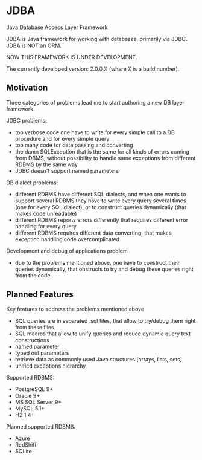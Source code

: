 JDBA
====

Java Database Access Layer Framework

JDBA is Java framework for working with databases, primarily via JDBC. JDBA is NOT an ORM.


NOW THIS FRAMEWORK IS UNDER DEVELOPMENT.

The currently developed version: 2.0.0.X (where X is a build number).


Motivation
----------

Three categories of problems lead me to start authoring a new DB layer framework.
 
JDBC problems:

* too verbose code one have to write for every simple call to a DB procedure and for every simple query
* too many code for data passing and converting
* the damn SQLException that is the same for all kinds of errors coming from DBMS, without possibility to handle same exceptions from different RDBMS by the same way
* JDBC doesn't support named parameters

DB dialect problems:

* different RDBMS have different SQL dialects, and when one wants to support several RDBMS they have to write every query several times (one for every SQL dialect), or to construct queries dynamically (that makes code unreadable)
* different RDBMS reports errors differently that requires different error handling for every query
* different RDBMS requires different data converting, that makes exception handling code overcomplicated
 
Development and debug of applications problem
 
* due to the problems mentioned above, one have to construct their queries dynamically, that obstructs to try and debug these queries right from the code  



Planned Features
----------------

Key features to address the problems mentioned above

* SQL queries are in separated .sql files, that allow to try/debug them right from these files
* SQL macros that allow to unify queries and reduce dynamic query text constructions
* named parameter
* typed out parameters 
* retrieve data as commonly used Java structures (arrays, lists, sets)
* unified exceptions hierarchy

Supported RDBMS:

* PostgreSQL     9+
* Oracle         9+
* MS SQL Server  9+
* MySQL          5.1+
* H2             1.4+

Planned supported RDBMS:

* Azure
* RedShift
* SQLite
